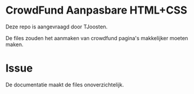 # CrowdFund Aanpasbare HTML+CSS
Deze repo is aangevraagd door TJoosten.

De files zouden het aanmaken van crowdfund pagina's makkelijker moeten maken.

# Issue
De documentatie maakt de files onoverzichtelijk.

